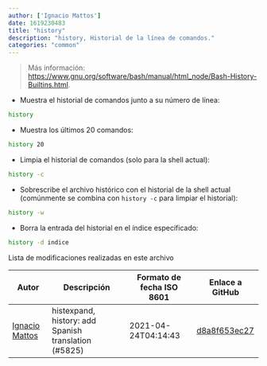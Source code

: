 ```yaml
---
author: ['Ignacio Mattos']
date: 1619230483
title: "history"
description: "history, Historial de la línea de comandos."
categories: "common"
---
```

> Más información: <https://www.gnu.org/software/bash/manual/html_node/Bash-History-Builtins.html>.

- Muestra el historial de comandos junto a su número de línea:

```bash
history
```

- Muestra los últimos 20 comandos:

```bash
history 20
```

- Limpia el historial de comandos (solo para la shell actual):

```bash
history -c
```

- Sobrescribe el archivo histórico con el historial de la shell actual (comúnmente se combina con `history -c` para limpiar el historial):

```bash
history -w
```

- Borra la entrada del historial en el índice especificado:

```bash
history -d indice
```
Lista de modificaciones realizadas en este archivo


Autor | Descripción | Formato de fecha ISO 8601 | Enlace a GitHub
------|-----|-----|-----
[Ignacio Mattos](mailto:69126302+Nacho-source@users.noreply.github.com) | histexpand, history: add Spanish translation (#5825) | 2021-04-24T04:14:43 | [d8a8f653ec27](https://github.com/tldr-pages/tldr/commit/d8a8f653ec27a521dc4e079f58fd2dba621e5170)

